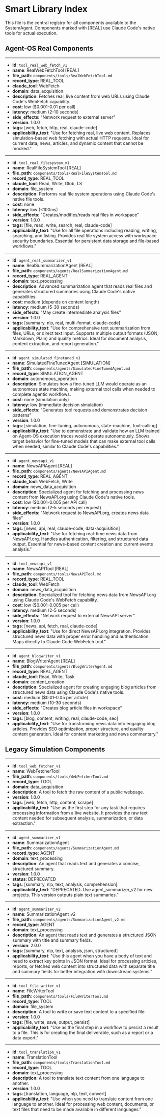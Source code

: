 # Smart Library Index

This file is the central registry for all components available to the SystemAgent. Components marked with [REAL] use Claude Code's native tools for actual execution.

## Agent-OS Real Components

---
-   **id**: `tool_real_web_fetch_v1`
-   **name**: RealWebFetchTool [REAL]
-   **file_path**: `components/tools/RealWebFetchTool.md`
-   **record_type**: REAL_TOOL
-   **claude_tool**: WebFetch
-   **domain**: data_acquisition
-   **description**: Fetches real, live content from web URLs using Claude Code's WebFetch capability.
-   **cost**: low ($0.001-0.01 per call)
-   **latency**: medium (2-10 seconds)
-   **side_effects**: "Network request to external server"
-   **version**: 1.0.0
-   **tags**: [web, fetch, http, real, claude-code]
-   **applicability_text**: "Use for fetching real, live web content. Replaces simulation-based web fetching with actual HTTP requests. Ideal for current data, news, articles, and dynamic content that cannot be mocked."

---
-   **id**: `tool_real_filesystem_v1`
-   **name**: RealFileSystemTool [REAL]
-   **file_path**: `components/tools/RealFileSystemTool.md`
-   **record_type**: REAL_TOOL
-   **claude_tool**: Read, Write, Glob, LS
-   **domain**: file_system
-   **description**: Performs real file system operations using Claude Code's native file tools.
-   **cost**: none
-   **latency**: low (<100ms)
-   **side_effects**: "Creates/modifies/reads real files in workspace"
-   **version**: 1.0.0
-   **tags**: [file, read, write, search, real, claude-code]
-   **applicability_text**: "Use for all file operations including reading, writing, searching, and listing. Provides real file system access with workspace security boundaries. Essential for persistent data storage and file-based workflows."

---
-   **id**: `agent_real_summarizer_v1`
-   **name**: RealSummarizationAgent [REAL]
-   **file_path**: `components/agents/RealSummarizationAgent.md`
-   **record_type**: REAL_AGENT
-   **domain**: text_processing
-   **description**: Advanced summarization agent that reads real files and generates structured summaries using Claude Code's native capabilities.
-   **cost**: medium (depends on content length)
-   **latency**: medium (5-30 seconds)
-   **side_effects**: "May create intermediate analysis files"
-   **version**: 1.0.0
-   **tags**: [summary, nlp, real, multi-format, claude-code]
-   **applicability_text**: "Use for comprehensive text summarization from files, URLs, or direct text input. Supports multiple output formats (JSON, Markdown, Plain) and quality metrics. Ideal for document analysis, content extraction, and report generation."

---
-   **id**: `agent_simulated_finetuned_v1`
-   **name**: SimulatedFineTunedAgent [SIMULATION]
-   **file_path**: `components/agents/SimulatedFineTunedAgent.md`
-   **record_type**: SIMULATION_AGENT
-   **domain**: autonomous_operation
-   **description**: Simulates how a fine-tuned LLM would operate as an autonomous state machine, making external tool calls when needed to complete agentic workflows.
-   **cost**: none (simulation only)
-   **latency**: low (immediate decision simulation)
-   **side_effects**: "Generates tool requests and demonstrates decision patterns"
-   **version**: 1.0.0
-   **tags**: [simulation, fine-tuning, autonomous, state-machine, tool-calling]
-   **applicability_text**: "Use to demonstrate and validate how an LLM trained on Agent-OS execution traces would operate autonomously. Shows target behavior for fine-tuned models that can make external tool calls when needed, similar to Claude Code's capabilities."

---
-   **id**: `agent_newsapi_v1`
-   **name**: NewsAPIAgent [REAL]
-   **file_path**: `components/agents/NewsAPIAgent.md`
-   **record_type**: REAL_AGENT
-   **claude_tool**: WebFetch, Write
-   **domain**: news_data_acquisition
-   **description**: Specialized agent for fetching and processing news content from NewsAPI.org using Claude Code's native tools.
-   **cost**: low ($0.001-0.005 per API call)
-   **latency**: medium (2-5 seconds per request)
-   **side_effects**: "Network request to NewsAPI.org, creates news data files"
-   **version**: 1.0.0
-   **tags**: [news, api, real, claude-code, data-acquisition]
-   **applicability_text**: "Use for fetching real-time news data from NewsAPI.org. Handles authentication, filtering, and structured data output. Essential for news-based content creation and current events analysis."

---
-   **id**: `tool_newsapi_v1`
-   **name**: NewsAPITool [REAL]
-   **file_path**: `components/tools/NewsAPITool.md`
-   **record_type**: REAL_TOOL
-   **claude_tool**: WebFetch
-   **domain**: news_data_acquisition
-   **description**: Specialized tool for fetching news data from NewsAPI.org using Claude Code's WebFetch capability.
-   **cost**: low ($0.001-0.005 per call)
-   **latency**: medium (2-5 seconds)
-   **side_effects**: "Network request to external NewsAPI server"
-   **version**: 1.0.0
-   **tags**: [news, api, fetch, real, claude-code]
-   **applicability_text**: "Use for direct NewsAPI.org integration. Provides structured news data with proper error handling and authentication. Maps directly to Claude Code WebFetch tool."

---
-   **id**: `agent_blogwriter_v1`
-   **name**: BlogWriterAgent [REAL]
-   **file_path**: `components/agents/BlogWriterAgent.md`
-   **record_type**: REAL_AGENT
-   **claude_tool**: Read, Write, Task
-   **domain**: content_creation
-   **description**: Specialized agent for creating engaging blog articles from structured news data using Claude Code's native tools.
-   **cost**: medium ($0.01-0.05 per article)
-   **latency**: medium (10-30 seconds)
-   **side_effects**: "Creates blog article files in workspace"
-   **version**: 1.0.0
-   **tags**: [blog, content, writing, real, claude-code, seo]
-   **applicability_text**: "Use for transforming news data into engaging blog articles. Provides SEO optimization, proper structure, and quality content generation. Ideal for content marketing and news commentary."

## Legacy Simulation Components

---
-   **id**: `tool_web_fetcher_v1`
-   **name**: WebFetcherTool
-   **file_path**: `components/tools/WebFetcherTool.md`
-   **record_type**: TOOL
-   **domain**: data_acquisition
-   **description**: A tool to fetch the raw content of a public webpage.
-   **version**: 1.0.0
-   **tags**: [web, fetch, http, content, scrape]
-   **applicability_text**: "Use as the first step for any task that requires processing information from a live website. It provides the raw text content needed for subsequent analysis, summarization, or data extraction."

---
-   **id**: `agent_summarizer_v1`
-   **name**: SummarizationAgent
-   **file_path**: `components/agents/SummarizationAgent.md`
-   **record_type**: AGENT
-   **domain**: text_processing
-   **description**: An agent that reads text and generates a concise, structured summary.
-   **version**: 1.0.0
-   **status**: DEPRECATED
-   **tags**: [summary, nlp, text, analysis, comprehension]
-   **applicability_text**: "DEPRECATED: Use agent_summarizer_v2 for new projects. This version outputs plain text summaries."

---
-   **id**: `agent_summarizer_v2`
-   **name**: SummarizationAgent_v2
-   **file_path**: `components/agents/SummarizationAgent_v2.md`
-   **record_type**: AGENT
-   **domain**: text_processing
-   **description**: An agent that reads text and generates a structured JSON summary with title and summary fields.
-   **version**: 2.0.0
-   **tags**: [summary, nlp, text, analysis, json, structured]
-   **applicability_text**: "Use this agent when you have a body of text and need to extract key points in JSON format. Ideal for processing articles, reports, or fetched web content into structured data with separate title and summary fields for better integration with downstream systems."

---
-   **id**: `tool_file_writer_v1`
-   **name**: FileWriterTool
-   **file_path**: `components/tools/FileWriterTool.md`
-   **record_type**: TOOL
-   **domain**: file_system
-   **description**: A tool to write or save text content to a specified file.
-   **version**: 1.0.0
-   **tags**: [file, write, save, output, persist]
-   **applicability_text**: "Use as the final step in a workflow to persist a result to a file. This is for creating the final deliverable, such as a report or a data export."

---
-   **id**: `tool_translation_v1`
-   **name**: TranslationTool
-   **file_path**: `components/tools/TranslationTool.md`
-   **record_type**: TOOL
-   **domain**: text_processing
-   **description**: A tool to translate text content from one language to another.
-   **version**: 1.0.0
-   **tags**: [translation, language, nlp, text, convert]
-   **applicability_text**: "Use when you need to translate content from one language to another. Ideal for processing web content, documents, or text files that need to be made available in different languages."